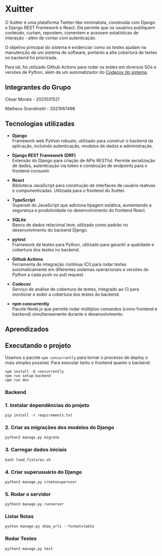 # Xuitter

O Xuitter é uma plataforma Twitter-like minimalista, construída com Django e Django REST Framework e React. Ela permite que os usuários publiquem conteúdo, curtam, repostem, comentem e acessem estatísticas de interação - além de contar com autenticação. 

O objetivo principal do sistema é evidenciar como os testes ajudam na manutenção de um sistema de
software, portanto a alta cobertura de testes no backend foi priorizada.

Para tal, foi utilizado Github Actions para rodar os testes em diversos SOs e versões de Python, além de um automatizador do [Codecov do sistema](https://app.codecov.io/gh/cesarpmorais/Xuitter).

## Integrantes do Grupo
César Morais - 2021031521

Matheus Grandinetti - 2021067496

## Tecnologias utilizadas

- **Django**  
  Framework web Python robusto, utilizado para construir o backend da aplicação, incluindo autenticação, modelos de dados e administração.

- **Django REST Framework (DRF)**  
  Extensão do Django para criação de APIs RESTful. Permite serialização de dados, autenticação via token e construção de endpoints para o frontend consumir.

- **React**  
  Biblioteca JavaScript para construção de interfaces de usuário reativas e componentizadas. Utilizada para o frontend do Xuitter.

- **TypeScript**  
  Superset do JavaScript que adiciona tipagem estática, aumentando a segurança e produtividade no desenvolvimento do frontend React.

- **SQLite**  
  Banco de dados relacional leve, utilizado como padrão no desenvolvimento do backend Django.

- **pytest**  
  Framework de testes para Python, utilizado para garantir a qualidade e cobertura dos testes no backend.

- **Github Actions**  
  Ferramenta de integração contínua (CI) para rodar testes automaticamente em diferentes sistemas operacionais e versões do Python a cada push ou pull request.

- **Codecov**  
  Serviço de análise de cobertura de testes, integrado ao CI para monitorar e exibir a cobertura dos testes do backend.

- **npm concurrently**  
  Pacote Node.js que permite rodar múltiplos comandos (como frontend e backend) simultaneamente durante o desenvolvimento.

## Aprendizados

## Executando o projeto
Usamos o pacote `npm concurrently` para tornar o processo de deploy o mais simples possível. Para executar tanto o frontend quanto o backend:
```
npm install -D concurrently
npm run setup-backend
npm run dev
```

### Backend
### 1. Instalar dependências do projeto
`pip install -r requirements.txt`

### 2. Criar as migrações dos modelos do Django
`python3 manage.py migrate`

### 3. Carregar dados iniciais
`bash load_fixtures.sh`

### 4. Criar superusuário do Django
`python3 manage.py createsuperuser`

### 5. Rodar o servidor
`python3 manage.py runserver`

### Listar Rotas
`python manage.py show_urls --format=table`

### Rodar Testes
`python3 manage.py test`